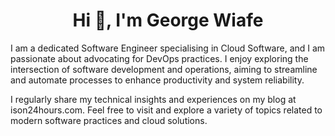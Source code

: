 <h1 align="center">Hi 👋, I'm George Wiafe</h1>
<p> I am a dedicated Software Engineer specialising in Cloud Software, and I am passionate about advocating for DevOps practices. I enjoy exploring the intersection of software development and operations, aiming to streamline and automate processes to enhance productivity and system reliability.</p>

<p> I regularly share my technical insights and experiences on my blog at ison24hours.com. Feel free to visit and explore a variety of topics related to modern software practices and cloud solutions. </p>



